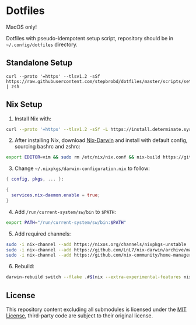 # Dotfiles

MacOS only!

Dotfiles with pseudo-idempotent setup script, repository should be in `~/.config/dotfiles` directory.

## Standalone Setup

```shell
curl --proto '=https' --tlsv1.2 -sSf https://raw.githubusercontent.com/stepbrobd/dotfiles/master/scripts/setup.sh | zsh
```

## Nix Setup

1. Install Nix with:

```bash
curl --proto '=https' --tlsv1.2 -sSf -L https://install.determinate.systems/nix | sh -s -- install --no-confirm
```

2. After installing Nix, download [Nix-Darwin](https://github.com/LnL7/nix-darwin/) and install with default config, sourcing bashrc and zshrc:

```bash
export EDITOR=vim && sudo rm /etc/nix/nix.conf && nix-build https://github.com/LnL7/nix-darwin/archive/master.tar.gz -A installer && ./result/bin/darwin-installer
```

3. Change `~/.nixpkgs/darwin-configuration.nix` to follow:

```nix
{ config, pkgs, ... }:

{
  services.nix-daemon.enable = true;
}
```

4. Add `/run/current-system/sw/bin` to `$PATH`:

```bash
export PATH="/run/current-system/sw/bin:$PATH"
```

5. Add required channels:

```bash
sudo -i nix-channel --add https://nixos.org/channels/nixpkgs-unstable
sudo -i nix-channel --add https://github.com/LnL7/nix-darwin/archive/master.tar.gz darwin
sudo -i nix-channel --add https://github.com/nix-community/home-manager/archive/master.tar.gz home-manager
```

6. Rebuild:

```bash
darwin-rebuild switch --flake .#$(nix --extra-experimental-features nix-command eval --impure --raw --expr "builtins.currentSystem")
```

## License

This repository content excluding all submodules is licensed under the [MIT License](license.md), third-party code are subject to their original license.
